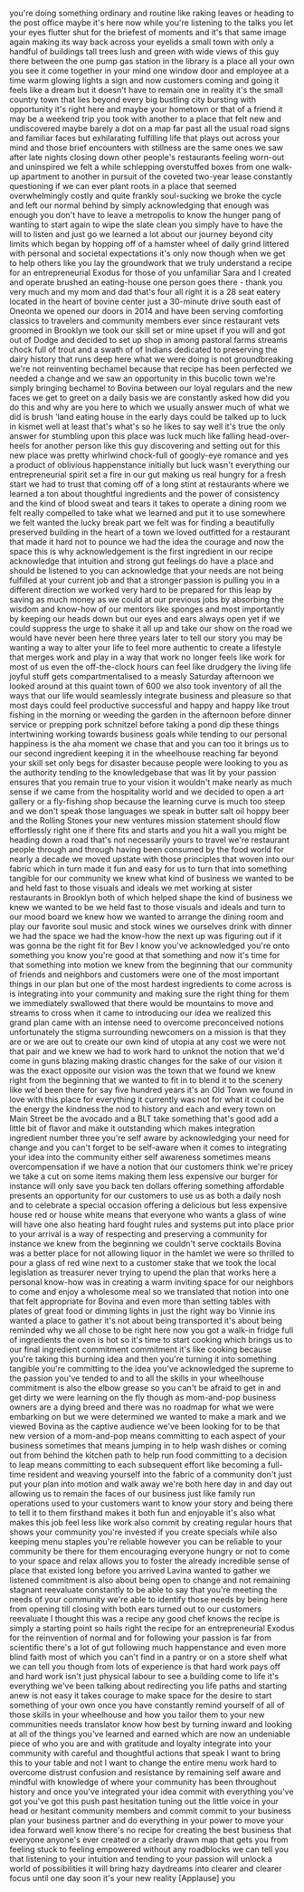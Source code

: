 
you&#39;re doing something ordinary and
routine like raking leaves or heading to
the post office maybe it&#39;s here now
while you&#39;re listening to the talks you
let your eyes flutter shut for the
briefest of moments and it&#39;s that same
image again making its way back across
your eyelids a small town with only a
handful of buildings tall trees lush and
green with wide views of this guy there
between the one pump gas station in the
library is a place all your own you see
it come together in your mind one window
door and employee at a time warm glowing
lights a sign and now customers coming
and going it feels like a dream but it
doesn&#39;t have to remain one in reality
it&#39;s the small country town that lies
beyond every big bustling city bursting
with opportunity it&#39;s right here and
maybe your hometown or that of a friend
it may be a weekend trip you took with
another to a place that felt new and
undiscovered maybe barely a dot on a map
far past all the usual road signs and
familiar faces but exhilarating
fulfilling life that plays out across
your mind and those brief encounters
with stillness are the same ones we saw
after late nights closing down other
people&#39;s restaurants feeling worn-out
and uninspired we felt a while
schlepping overstuffed boxes from one
walk-up apartment to another in pursuit
of the coveted two-year lease constantly
questioning if we can ever plant roots
in a place that seemed overwhelmingly
costly and quite frankly soul-sucking we
broke the cycle and left our normal
behind by simply acknowledging that
enough was enough you don&#39;t have to
leave a metropolis to know the hunger
pang of wanting to start again to wipe
the slate clean you simply have to have
the will to listen and just go we
learned a lot about our journey beyond
city limits which began by hopping off
of a hamster wheel of daily grind
littered with personal and societal
expectations it&#39;s only now though when
we get to help others like you lay the
groundwork that we truly understand a
recipe for an entrepreneurial Exodus for
those of you unfamiliar Sara and I
created and operate brushed an
eating-house
one person goes there - thank you very
much and my mom and dad that&#39;s four all
right it is a 28 seat eatery located in
the heart of bovine center just a
30-minute drive south east of Oneonta we
opened our doors in 2014 and have been
serving comforting classics to travelers
and community members ever since
restaurant vets groomed in Brooklyn we
took our skill set or mine upset if you
will and got out of Dodge and decided to
set up shop in among pastoral farms
streams chock full of trout and a swath
of of Indians dedicated to preserving
the dairy history that runs deep here
what we were doing is not groundbreaking
we&#39;re not reinventing bechamel
because that recipe has been perfected
we needed a change and we saw an
opportunity in this bucolic town we&#39;re
simply bringing bechamel to Bovina
between our loyal regulars and the new
faces we get to greet on a daily basis
we are constantly asked how did you do
this and why are you here to which we
usually answer much of what we did is
brush &#39;land eating house in the early
days could be talked up to luck in
kismet well at least that&#39;s what&#39;s so he
likes to say well it&#39;s true
the only answer for stumbling upon this
place was luck much like falling
head-over-heels for another person like
this guy discovering and setting out for
this new place was pretty whirlwind
chock-full of googly-eye romance and yes
a product of oblivious happenstance
initially but luck wasn&#39;t everything our
entrepreneurial spirit set a fire in our
gut making us real hungry for a fresh
start
we had to trust that coming off of a
long stint at restaurants where we
learned a ton about thoughtful
ingredients and the power of consistency
and the kind of blood sweat and tears it
takes to operate a dining room we felt
really compelled to take what we learned
and put it to use somewhere we felt
wanted the lucky break part we felt was
for finding a beautifully preserved
building in the heart of a town we loved
outfitted for a restaurant that made it
hard not to pounce we had the idea the
courage and now the space
this is why acknowledgement is the first
ingredient in our recipe acknowledge
that intuition and strong gut feelings
do have a place and should be listened
to
you can acknowledge that your needs are
not being fulfilled at your current job
and that a stronger passion is pulling
you in a different direction we worked
very hard to be prepared for this leap
by saving as much money as we could at
our previous jobs by absorbing the
wisdom and know-how of our mentors like
sponges and most importantly by keeping
our heads down but our eyes and ears
always open yet if we could suppress the
urge to shake it all up and take our
show on the road we would have never
been here three years later to tell our
story you may be wanting a way to alter
your life to feel more authentic to
create a lifestyle that merges work and
play in a way that work no longer feels
like work for most of us even the
off-the-clock
hours can feel like drudgery the living
life joyful stuff gets compartmentalised
to a measly Saturday afternoon we looked
around at this quaint town of 600 we
also took inventory of all the ways that
our life would seamlessly integrate
business and pleasure
so that most days could feel productive
successful and happy and happy like
trout fishing in the morning or weeding
the garden in the afternoon before
dinner service or prepping pork
schnitzel before taking a pond dip these
things intertwining working towards
business goals while tending to our
personal happiness is the aha moment we
chase that and you can too
it brings us to our second ingredient
keeping it in the wheelhouse reaching
far beyond your skill set only begs for
disaster because people were looking to
you as the authority tending to the
knowledgebase that was lit by your
passion ensures that you remain true to
your vision it wouldn&#39;t make nearly as
much sense if we came from the
hospitality world and we decided to open
a art gallery or a fly-fishing shop
because the learning curve is much too
steep and we don&#39;t speak those languages
we speak in butter salt oil hoppy beer
and the Rolling Stones
your new ventures mission statement
should flow effortlessly right one if
there fits and starts and you hit a wall
you might be heading down a road that&#39;s
not necessarily yours to travel
we&#39;re restaurant people through and
through having been consumed by the food
world for nearly a decade
we moved upstate with those principles
that woven into our fabric which in turn
made it fun and easy for us to turn that
into something tangible for our
community we knew what kind of business
we wanted to be and held fast to those
visuals and ideals we met working at
sister restaurants in Brooklyn both of
which helped shape the kind of business
we knew we wanted to be we held fast to
those visuals and ideals and turn to our
mood board we knew how we wanted to
arrange the dining room and play our
favorite soul music and stock wines we
ourselves drink with dinner we had the
space we had the know-how the next up
was figuring out if it was gonna be the
right fit for Bev I know you&#39;ve
acknowledged you&#39;re onto something you
know you&#39;re good at that something and
now it&#39;s time for that something into
motion we knew from the beginning that
our community of friends and neighbors
and customers were one of the most
important things in our plan but one of
the most hardest ingredients to come
across is is integrating into your
community and making sure the right
thing for them we immediately swallowed
that there would be mountains to move
and streams to cross when it came to
introducing our idea we realized this
grand plan came with an intense need to
overcome preconceived notions
unfortunately the stigma surrounding
newcomers on a mission is that they are
or we are out to create our own kind of
utopia at any cost we were not that pair
and we knew we had to work hard to
unknot the notion that we&#39;d come in guns
blazing making drastic changes for the
sake of our vision it was the exact
opposite our vision was the town that we
found we knew right from the beginning
that we wanted to fit in to blend it to
the scenery like we&#39;d been there for say
five hundred years it&#39;s an Old Town we
found in love with this place for
everything it currently was not for what
it could be the energy the kindness the
nod to history and
each and every town on Main Street be
the avocado and a BLT take something
that&#39;s good
add a little bit of flavor and make it
outstanding which makes integration
ingredient number three you&#39;re self
aware by acknowledging your need for
change and you can&#39;t forget to be
self-aware when it comes to integrating
your idea into the community either self
awareness sometimes means
overcompensation if we have a notion
that our customers think we&#39;re pricey we
take a cut on some items making them
less expensive our burger for instance
will only save you back ten dollars
offering something affordable presents
an opportunity for our customers to use
us as both a daily nosh and to celebrate
a special occasion offering a delicious
but less expensive house red or house
white means that everyone who wants a
glass of wine will have one also heating
hard fought rules and systems put into
place prior to your arrival is a way of
respecting and preserving a community
for instance we knew from the beginning
we couldn&#39;t serve cocktails Bovina was a
better place for not allowing liquor in
the hamlet we were so thrilled to pour a
glass of red wine next to a customer
stake that we took the local legislation
as treasurer
never trying to upend the plan that
works here a personal know-how was in
creating a warm inviting space for our
neighbors to come and enjoy a wholesome
meal so we translated that notion into
one that felt appropriate for Bovina and
even more than setting tables with
plates of great food or dimming lights
in just the right way
bo Vinnie ins wanted a place to gather
it&#39;s not about being transported
it&#39;s about being reminded why we all
chose to be right here now you got a
walk-in fridge full of ingredients the
oven is hot so it&#39;s time to start
cooking which brings us to our final
ingredient commitment commitment it&#39;s
like cooking because you&#39;re taking this
burning idea and then you&#39;re turning it
into something tangible you&#39;re
committing to the idea you&#39;ve
acknowledged the supreme to the passion
you&#39;ve tended to and to all the skills
in your wheelhouse commitment is also
the elbow grease so you can&#39;t be afraid
to get in and get dirty we were learning
on the fly though as mom-and-pop
business owners are a dying breed and
there was no roadmap for what we were
embarking on but we were determined we
wanted to make a mark and we viewed
Bovina as the captive audience we&#39;ve
been
looking for to be that new version of a
mom-and-pop means committing to each
aspect of your business sometimes that
means jumping in to help wash dishes or
coming out from behind the kitchen path
to help run food committing to a
decision to leap means committing to
each subsequent effort like becoming a
full-time resident and weaving yourself
into the fabric of a community don&#39;t
just put your plan into motion and walk
away we&#39;re both here day in and day out
allowing us to remain the faces of our
business just like family run operations
used to your customers want to know your
story and being there to tell it to them
firsthand makes it both fun and
enjoyable it&#39;s also what makes this job
feel less like work also commit by
creating regular hours that shows your
community you&#39;re invested if you create
specials while also keeping menu staples
you&#39;re reliable however you can be
reliable to your community be there for
them encouraging everyone hungry or not
to come to your space and relax allows
you to foster the already incredible
sense of place that existed long before
you arrived
Lavina wanted to gather we listened
commitment is also about being open to
change and not remaining stagnant
reevaluate constantly to be able to say
that you&#39;re meeting the needs of your
community we&#39;re able to identify those
needs by being here from opening till
closing with both ears turned out to our
customers reevaluate I thought this was
a recipe any good chef knows the recipe
is simply a starting point so hails
right the recipe for an entrepreneurial
Exodus for the reinvention of normal and
for following your passion is far from
scientific there&#39;s a lot of gut
following much happenstance and even
more blind faith most of which you can&#39;t
find in a pantry or on a store shelf
what we can tell you though from lots of
experience is that hard work pays off
and hard work isn&#39;t just physical labour
to see a building come to life it&#39;s
everything we&#39;ve been talking about
redirecting you life paths and starting
anew is not easy it takes courage to
make space for the desire to start
something of your own
once you have constantly remind yourself
of all of those skills in your
wheelhouse and how you
tailor them to your new communities
needs translator know how best by
turning inward and looking at all of the
things you&#39;ve learned and earned which
are now an undeniable piece of who you
are and with gratitude and loyalty
integrate into your community with
careful and thoughtful actions that
speak I want to bring this to your table
and not I want to change the entire menu
work hard to overcome distrust confusion
and resistance by remaining self aware
and mindful with knowledge of where your
community has been throughout history
and once you&#39;ve integrated your idea
commit with everything you&#39;ve got
you&#39;ve got this push past hesitation
tuning out the little voice in your head
or hesitant community members and commit
commit to your business plan your
business partner and do everything in
your power to move your idea forward
well know there&#39;s no recipe for creating
the best business that everyone anyone&#39;s
ever created or a clearly drawn map that
gets you from feeling stuck to feeling
empowered without any roadblocks we can
tell you that listening to your
intuition and tending to your passion
will unlock a world of possibilities it
will bring hazy daydreams into clearer
and clearer focus until one day soon
it&#39;s your new reality
[Applause]
you
